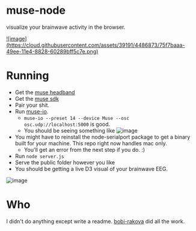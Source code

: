 muse-node
=========

visualize your brainwave activity in the browser.


<a href="https://www.youtube.com/watch?v=-lCQAi0NKIc">
![image](https://cloud.githubusercontent.com/assets/39191/4486873/75f7baaa-49ee-11e4-8828-60289bff5c7e.png)
</a>

# Running

* Get the [muse headband](http://www.choosemuse.com/)
* Get the [muse sdk](https://sites.google.com/a/interaxon.ca/muse-developer-site/download/macos-install---sdk-v2-2)
* Pair your shit.
* Run [muse-io](https://sites.google.com/a/interaxon.ca/muse-developer-site/museio/tutorial). 
  * `muse-io --preset 14 --device Muse --osc osc.udp://localhost:5000` is good.
  * You should be seeing something like ![image](https://cloud.githubusercontent.com/assets/39191/4486860/32465e9c-49ee-11e4-83ee-13d7e8611cf7.png)
* You might have to reinstall the node-serialport package to get a binary built for your machine. This repo right now handles mac only. 
  * You'll get an error from the next step if you do. :)
* Run `node server.js`
* Serve the public folder however you like
* You should be getting a live D3 visual of your brainwave EEG.

![image](https://cloud.githubusercontent.com/assets/39191/4486882/c09f2fde-49ee-11e4-81c2-53c6039b585f.png)



# Who

I didn't do anything except write a readme. [bobi-rakova](https://github.com/bobi-rakova/muse) did all the work.
